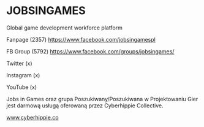 # JOBSINGAMES
Global game development workforce platform

Fanpage (2357) https://www.facebook.com/jobsingamespl

FB Group (5792) https://www.facebook.com/groups/jobsingames/

Twitter (x) 

Instagram (x)

YouTube (x)

Jobs in Games oraz grupa Poszukiwany/Poszukiwana w Projektowaniu Gier jest darmową usługą oferowaną przez Cyberhippie Collective.

www.cyberhippie.co
